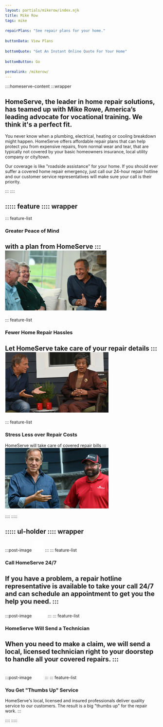 ```yaml
---
layout: partials/mikerow/index.njk
title: Mike Row
tags: mike

repairPlans: "See repair plans for your home."

buttonData: View Plans

bottomQuote: "Get An Instant Online Quote For Your Home"

bottomButton: Go

permalink: /mikerow/
---
```

<!-- Please dont edit anything where three or more : are present  -->

::::homeserve-content
:::wrapper

## HomeServe, the leader in home repair solutions, has teamed up with Mike Rowe, America’s leading advocate for vocational training. We think it's a perfect fit.

You never know when a plumbing, electrical, heating or cooling breakdown might happen. HomeServe offers affordable repair plans that can help protect you from expensive repairs, from normal wear and tear, that are typically not covered by your basic homeowners insurance, local utility company or city/town.

Our coverage is like "roadside assistance" for your home. If you should ever suffer a covered home repair emergency, just call our 24-hour repair hotline and our customer service representatives will make sure your call is their priority.

:::
::::

::::: feature
:::: wrapper
- 
  ::: feature-list
  ###  Greater Peace of Mind 
  with a plan from HomeServe
  :::
  ![Greater Peace of Mind](/assets/images/list1.jpg)
- 
  ::: feature-list
  ###  Fewer Home Repair Hassles
  Let HomeServe take care of your repair details
  ::: 
  ![Fewer Home Repair Hassles](/assets/images/list2.jpg)
- 
  ::: feature-list
  ###  Stress Less over Repair Costs
  HomeServe will take care of covered repair bills
  ::: 
  ![Stress Less over Repair Costs](/assets/images/list3.jpg)

::::
:::::

::::: ul-holder
:::: wrapper
- 
  :::post-image
  ![](/assets/images/icon-phone.png)
  :::
  ::: feature-list
  ###  Call HomeServe 24/7
  If you have a problem, a repair hotline representative is available to take your call 24/7 and can schedule an appointment to get you the help you need.
  ::: 
- 
  :::post-image
  ![](/assets/images/icon-car.png)
  :::
  ::: feature-list
  ###  HomeServe Will Send a Technician
  When you need to make a claim, we will send a local, licensed technician right to your doorstep to handle all your covered repairs.
  ::: 
- 
  :::post-image
  ![](/assets/images/icon-ok.png)
  :::
  ::: feature-list
  ###  You Get "Thumbs Up" Service
  HomeServe's local, licensed and insured professionals deliver quality service to our customers. The result is a big "thumbs up" for the repair work.
  ::: 

::::
:::::